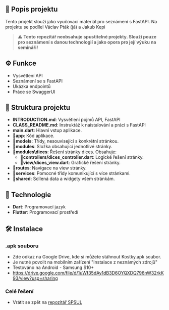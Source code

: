 ## 📜 Popis projektu

Tento projekt slouží jako vyučovací materiál pro seznámení s FastAPI. 
Na projektu se podílel Václav Pták (já) a Jakub Kepi

> **⚠️ Tento repozitář neobsahuje spustitelné projekty. Slouží pouze pro seznámení s danou technologií a jako opora pro její výuku na semináři!**

## ⚙️ Funkce

- Vysvětlení API
- Seznámení se s FastAPI
- Ukázka endpointů
- Práce se SwaggerUI

## 📂 Struktura projektu

- **INTRODUCTION.md**: Vysvětlení pojmů API, FastAPI
- **CLASS_README.md**: Instruktáž k naistalování a práci s FastAPI
- **main.dart**: Hlavní vstup aplikace.
- **📂app**: Kód aplikace.
- **📂models**: Třídy, nesouvisející s konkrétní stránkou.
- **📂modules**: Složka obsahující jednotlivé stránky.
- **📂modules\dices**: Řešení stránky dices. Obsahuje:
  - **📂controllers/dices_controller.dart**: Logické řešení stránky.
  - **📂view/dices_view.dart**: Grafické řešení stránky.
- **📂routes**: Navigace na view stránky.
- **📂services**: Pomocné třídy komunikující s více stránkami.
- **📂shared**: Sdílená data a widgety všem stránkám.

## 🚀 Technologie

- **Dart**: Programovací jazyk
- **Flutter**: Programovací prostředí

## 🛠️ Instalace
### .apk souboru
- Zde odkaz na Google Drive, kde si můžete stáhnout Kostky.apk soubor.
- Je nutné povolit na mobilním zařízení "Instalace z neznámých zdrojů"
- Testováno na Android - Samsung S10+
- https://drive.google.com/file/d/1uWf35dAy1dB3D6OYQXDQ796nW32rkK93/view?usp=sharing
### Celé řešení
- Vrátit se zpět na [repozitář SPSUL](../)


